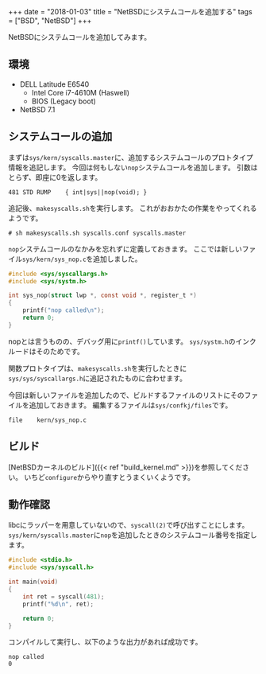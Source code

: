 +++
date = "2018-01-03"
title = "NetBSDにシステムコールを追加する"
tags = ["BSD", "NetBSD"]
+++

NetBSDにシステムコールを追加してみます。

## 環境

* DELL Latitude E6540
    * Intel Core i7-4610M (Haswell)
    * BIOS (Legacy boot)
* NetBSD 7.1

## システムコールの追加

まずは`sys/kern/syscalls.master`に、追加するシステムコールのプロトタイプ情報を追記します。
今回は何もしない`nop`システムコールを追加します。
引数はとらず、即座に0を返します。

```text
481 STD RUMP    { int|sys||nop(void); }
```

追記後、`makesyscalls.sh`を実行します。
これがおおかたの作業をやってくれるようです。

```console
# sh makesyscalls.sh syscalls.conf syscalls.master
```

`nop`システムコールのなかみを忘れずに定義しておきます。
ここでは新しいファイル`sys/kern/sys_nop.c`を追加しました。

```c
#include <sys/syscallargs.h>
#include <sys/systm.h>

int	sys_nop(struct lwp *, const void *, register_t *)
{
    printf("nop called\n");
    return 0;
}
```

nopとは言うものの、デバッグ用に`printf()`しています。
`sys/systm.h`のインクルードはそのためです。

関数プロトタイプは、`makesyscalls.sh`を実行したときに`sys/sys/syscallargs.h`に追記されたものに合わせます。

今回は新しいファイルを追加したので、ビルドするファイルのリストにそのファイルを追加しておきます。
編集するファイルは`sys/confkj/files`です。

```text
file    kern/sys_nop.c
```

## ビルド

[NetBSDカーネルのビルド]({{< ref "build_kernel.md" >}})を参照してください。
いちど`configure`からやり直すとうまくいくようです。

## 動作確認

libcにラッパーを用意していないので、`syscall(2)`で呼び出すことにします。
`sys/kern/syscalls.master`に`nop`を追加したときのシステムコール番号を指定します。

```c
#include <stdio.h>
#include <sys/syscall.h>

int main(void)
{
    int ret = syscall(481);
    printf("%d\n", ret);

    return 0;
}
```

コンパイルして実行し、以下のような出力があれば成功です。

```text
nop called
0
```
